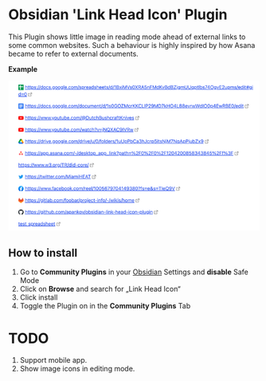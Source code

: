 # Obsidian 'Link Head Icon' Plugin

This Plugin shows little image in reading mode ahead of external links to some common websites. Such a behaviour is highly inspired by how Asana became to refer to external documents.

**Example**

![img.png](example.png)

## How to install

1. Go to **Community Plugins** in your [Obsidian](https://www.obsidian.md) Settings and **disable** Safe Mode
2. Click on **Browse** and search for „Link Head Icon“
3. Click install
4. Toggle the Plugin on in the **Community Plugins** Tab

# TODO

1. Support mobile app.
2. Show image icons in editing mode.
